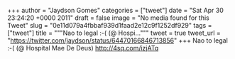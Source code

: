 
+++
author = "Jaydson Gomes"
categories = ["tweet"]
date = "Sat Apr 30 23:24:20 +0000 2011"
draft = false
image = "No media found for this Tweet"
slug = "0e11d079a4fbbaf939d1faad2e12c9f1252df929"
tags = ["tweet"]
title = """Nao to legal :-( (@ Hospi..."""
tweet = true
tweet_url = "https://twitter.com/jaydson/status/64470166846713856"
+++
Nao to legal :-( (@ Hospital Mae De Deus) http://4sq.com/izjATq
